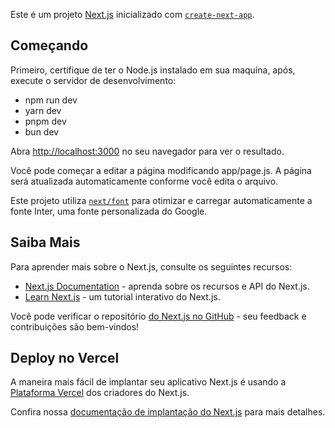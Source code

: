 Este é um projeto [Next.js](https://nextjs.org/) inicializado com [`create-next-app`](https://github.com/vercel/next.js/tree/canary/packages/create-next-app).

## Começando

Primeiro, certifique de ter o Node.js instalado em sua maquína, após, execute o servidor de desenvolvimento:



- npm run dev
- yarn dev 
- pnpm dev
- bun dev

Abra [http://localhost:3000](http://localhost:3000) no seu navegador para ver o resultado.

Você pode começar a editar a página modificando app/page.js. A página será atualizada automaticamente conforme você edita o arquivo.

Este projeto utiliza [`next/font`](https://nextjs.org/docs/basic-features/font-optimization) para otimizar e carregar automaticamente a fonte Inter, uma fonte personalizada do Google.

## Saiba Mais

Para aprender mais sobre o Next.js, consulte os seguintes recursos:

- [Next.js Documentation](https://nextjs.org/docs) -  aprenda sobre os recursos e API do Next.js.
- [Learn Next.js](https://nextjs.org/learn) - um tutorial interativo do Next.js.

Você pode verificar o repositório [do Next.js no GitHub](https://github.com/vercel/next.js/)  - seu feedback e contribuições são bem-vindos!

## Deploy no Vercel

A maneira mais fácil de implantar seu aplicativo Next.js é usando a [Plataforma Vercel](https://vercel.com/new?utm_medium=default-template&filter=next.js&utm_source=create-next-app&utm_campaign=create-next-app-readme) dos criadores do Next.js.

Confira nossa [documentação de implantação do Next.js](https://nextjs.org/docs/deployment) para mais detalhes.
